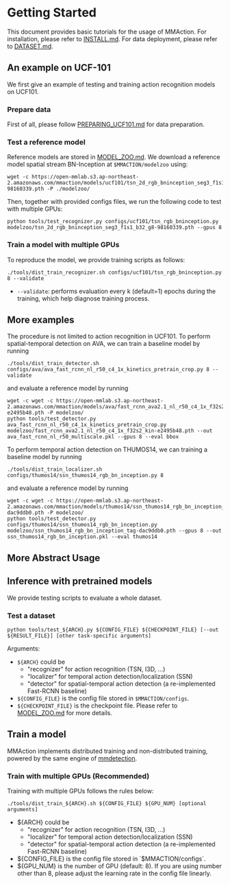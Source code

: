 # Getting Started

This document provides basic tutorials for the usage of MMAction.
For installation, please refer to [INSTALL.md](https://github.com/open-mmlab/mmaction/blob/master/INSTALL.md).
For data deployment, please refer to [DATASET.md](https://github.com/open-mmlab/mmaction/blob/master/DATASET.md).


## An example on UCF-101
We first give an example of testing and training action recognition models on UCF101.
### Prepare data
First of all, please follow [PREPARING_UCF101.md](https://github.com/open-mmlab/mmaction/blob/master/data_tools/ucf101/PREPARING_UCF101.md) for data preparation.

### Test a reference model
Reference models are stored in [MODEL_ZOO.md](https://github.com/open-mmlab/mmaction/blob/master/MODEL_ZOO.md).
We download a reference model spatial stream BN-Inception at `$MMACTION/modelzoo` using:
```shell
wget -c https://open-mmlab.s3.ap-northeast-2.amazonaws.com/mmaction/models/ucf101/tsn_2d_rgb_bninception_seg3_f1s1_b32_g8-98160339.pth -P ./modelzoo/
```
Then, together with provided configs files, we run the following code to test with multiple GPUs:
```shell
python tools/test_recognizer.py configs/ucf101/tsn_rgb_bninception.py modelzoo/tsn_2d_rgb_bninception_seg3_f1s1_b32_g8-98160339.pth --gpus 8
```


### Train a model with multiple GPUs
To reproduce the model, we provide training scripts as follows:
```shell
./tools/dist_train_recognizer.sh configs/ucf101/tsn_rgb_bninception.py 8 --validate
```
- `--validate`: performs evaluation every k (default=1) epochs during the training, which help diagnose training process.


## More examples
The procedure is not limited to action recognition in UCF101.
To perform spatial-temporal detection on AVA, we can train a baseline model by running
```shell
./tools/dist_train_detector.sh configs/ava/ava_fast_rcnn_nl_r50_c4_1x_kinetics_pretrain_crop.py 8 --validate
```
and evaluate a reference model by running
```shell
wget -c wget -c https://open-mmlab.s3.ap-northeast-2.amazonaws.com/mmaction/models/ava/fast_rcnn_ava2.1_nl_r50_c4_1x_f32s2_kin-e2495b48.pth -P modelzoo/
python tools/test_detector.py ava_fast_rcnn_nl_r50_c4_1x_kinetics_pretrain_crop.py modelzoo/fast_rcnn_ava2.1_nl_r50_c4_1x_f32s2_kin-e2495b48.pth --out ava_fast_rcnn_nl_r50_multiscale.pkl --gpus 8 --eval bbox
```

To perform temporal action detection on THUMOS14, we can training a baseline model by running
```shell
./tools/dist_train_localizer.sh configs/thumos14/ssn_thumos14_rgb_bn_inception.py 8
```
and evaluate a reference model by running
```shell
wget -c wget -c https://open-mmlab.s3.ap-northeast-2.amazonaws.com/mmaction/models/thumos14/ssn_thumos14_rgb_bn_inception_tag-dac9ddb0.pth -P modelzoo/
python tools/test_detector.py configs/thumos14/ssn_thumos14_rgb_bn_inception.py modelzoo/ssn_thumos14_rgb_bn_inception_tag-dac9ddb0.pth --gpus 8 --out ssn_thumos14_rgb_bn_inception.pkl --eval thumos14
```


## More Abstract Usage

## Inference with pretrained models
We provide testing scripts to evaluate a whole dataset.

### Test a dataset
```shell
python tools/test_${ARCH}.py ${CONFIG_FILE} ${CHECKPOINT_FILE} [--out ${RESULT_FILE}] [other task-specific arguments]
```
Arguments:
- `${ARCH}` could be
    - "recognizer" for action recognition (TSN, I3D, ...)
    - "localizer" for temporal action detection/localization (SSN)
    - "detector" for spatial-temporal action detection (a re-implemented Fast-RCNN baseline)
- `${CONFIG_FILE}` is the config file stored in `$MMACTION/configs`.
- `${CHECKPOINT_FILE}` is the checkpoint file.
    Please refer to [MODEL_ZOO.md](https://github.com/open-mmlab/mmaction/blob/master/MODEL_ZOO.md) for more details.


## Train a model
MMAction implements distributed training and non-distributed training, powered by the same engine of [mmdetection](https://github.com/open-mmlab/mmdetection).


### Train with multiple GPUs (Recommended)
Training with multiple GPUs follows the rules below:

```shell
./tools/dist_train_${ARCH}.sh ${CONFIG_FILE} ${GPU_NUM} [optional arguments]
```
- ${ARCH} could be
    - "recognizer" for action recognition (TSN, I3D, ...)
    - "localizer" for temporal action detection/localization (SSN)
    - "detector" for spatial-temporal action detection (a re-implemented Fast-RCNN baseline)
- ${CONFIG_FILE} is the config file stored in `$MMACTION/configs`.
- ${GPU_NUM} is the number of GPU (default: 8). If you are using number other than 8, please adjust the learning rate in the config file linearly.
